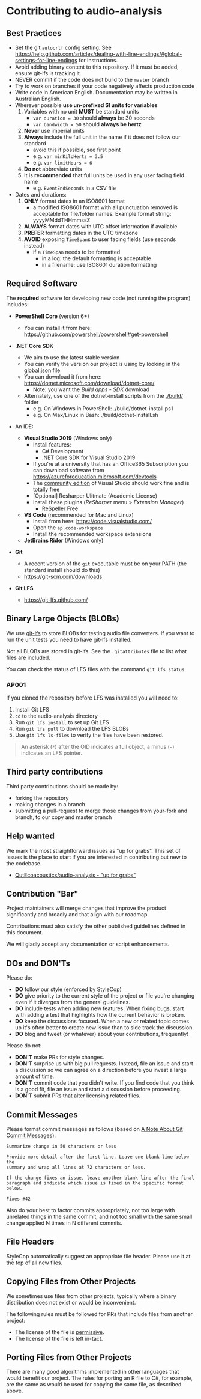 # Contributing to audio-analysis


## Best Practices

- Set the git `autocrlf` config setting. See
  <https://help.github.com/articles/dealing-with-line-endings/#global-settings-for-line-endings> for instructions.
- Avoid adding binary content to this repository. If it must be added, ensure git-lfs is tracking it.
- NEVER commit if the code does not build to the `master` branch
- Try to work on branches if your code negatively affects production code
- Write code in American English. Documentation may be written in Australian English.
- Wherever possible **use un-prefixed SI units for variables**
    1. Variables with no unit **MUST** be standard units
        - `var duration = 30` should **always** be 30 seconds
        - `var bandwidth = 50` should **always be hertz**
    1. **Never** use imperial units
    1. **Always** include the full unit in the name if it does not follow our standard
        - avoid this if possible, see first point
        - e.g. `var minKiloHertz = 3.5`
        - e.g.  `var limitHours = 6`
    1. **Do not** abbreviate units
    1. It is **recommended** that full units be used in any user facing field name
        - e.g. `EventEndSeconds` in a CSV file
- Dates and durations:
    1. **ONLY** format dates in an ISO8601 format
        - a modified ISO8601 format with all punctuation removed is acceptable
          for file/folder names. Example format string: yyyyMMddTHHmmssZ
    1. **ALWAYS** format dates with UTC offset information if available
    1. **PREFER** formatting dates in the UTC timezone
    1. **AVOID** exposing `TimeSpan`s to user facing fields (use seconds instead)
        - if a `TimeSpan` needs to be formatted
            - in a log: the default formatting is acceptable
            - in a filename: use ISO8601 duration formatting


## Required Software

The **required** software for developing new code (not running the program) includes:

- **PowerShell Core** (version 6+)
    - You can install it from here: https://github.com/powershell/powershell#get-powershell
- **.NET Core SDK**
    - We aim to use the latest stable version
    - You can verify the version our project is using by looking in the [global.json](./global.json) file
    - You can download it from here: <https://dotnet.microsoft.com/download/dotnet-core/>
        - Note: you want the _Build apps - SDK_ download
    - Alternately, use one of the dotnet-install scripts from the [./build/](./build) folder
        - e.g. On Windows in PowerShell: ./build/dotnet-install.ps1
        - e.g. On Max/Linux in Bash: ./build/dotnet-install.sh

- An IDE:
    - **Visual Studio 2019** (Windows only)
        - Install features:
            - C# Development
            - .NET Core SDK for Visual Studio 2019
        - If you're at a university that has an Office365 Subscription you can download software from https://azureforeducation.microsoft.com/devtools
        - The [community edition](https://visualstudio.microsoft.com/vs/) of Visual Studio should work fine and is totally free
        - [Optional] Resharper Ulitmate (Academic License)
        - Install these plugins (_ReSharper_ menu > _Extension Manager_)
          - ReSpeller Free
    - **VS Code** (recommended for Mac and Linux)
        - Install from here: <https://code.visualstudio.com/>
        - Open the `ap.code-workspace`
        - Install the recommended workspace extensions
    - **JetBrains Rider** (Windows only)
- **Git**
    - A recent version of the `git` executable must be on your PATH (the standard install should do this)
    - <https://git-scm.com/downloads>
- **Git LFS**
    - <https://git-lfs.github.com/>

## Binary Large Objects (BLOBs)


We use [git-lfs](https://git-lfs.github.com/) to store BLOBs for testing audio
file converters. If you want to run the unit tests you need to have git-lfs 
installed.

Not all BLOBs are stored in git-lfs. See the `.gitattributes` file to list
what files are included.

You can check the status of LFS files with the command `git lfs status`.

### AP001

If you cloned the repository before LFS was installed you will need to:

1. Install Git LFS
2. `cd` to the audio-analysis directory
3. Run `git lfs install` to set  up Git LFS
4. Run `git lfs pull` to download the LFS BLOBs
5. Use `git lfs ls-files` to verify the files have been restored.
  
  > An asterisk (`*`) after the OID indicates a full object, a minus (`-`) indicates an
LFS pointer.


## Third party contributions

Third party contributions should be made by:

- forking the repository
- making changes in a branch
- submitting a pull-request to merge those changes from your-fork and branch, to our copy and master branch

## Help wanted

We mark the most straightforward issues as "up for grabs". This set of issues is the place to start if you are interested
in contributing but new to the codebase.

- [QutEcoacoustics/audio-analysis - "up for grabs"](https://github.com/QutEcoacoustics/audio-analysis/labels/up%20for%20grabs)


## Contribution "Bar"

Project maintainers will merge changes that improve the product significantly and broadly and that align with our roadmap.

Contributions must also satisfy the other published guidelines defined in this document.

We will gladly accept any documentation or script enhancements.

## DOs and DON'Ts

Please do:

* **DO** follow our style (enforced by StyleCop)
* **DO** give priority to the current style of the project or file you're changing even if it diverges from the general 
  guidelines.
* **DO** include tests when adding new features. When fixing bugs, start with adding a test that highlights how the
  current behavior is broken.
* **DO** keep the discussions focused. When a new or related topic comes up
  it's often better to create new issue than to side track the discussion.
* **DO** blog and tweet (or whatever) about your contributions, frequently!

Please do not:

* **DON'T** make PRs for style changes. 
* **DON'T** surprise us with big pull requests. Instead, file an issue and start
  a discussion so we can agree on a direction before you invest a large amount
  of time.
* **DON'T** commit code that you didn't write. If you find code that you think is a good fit, file an issue and start a 
  discussion before proceeding.
* **DON'T** submit PRs that alter licensing related files.

## Commit Messages

Please format commit messages as follows (based on [A Note About Git Commit Messages](http://tbaggery.com/2008/04/19/a-note-about-git-commit-messages.html)):

```
Summarize change in 50 characters or less

Provide more detail after the first line. Leave one blank line below the
summary and wrap all lines at 72 characters or less.

If the change fixes an issue, leave another blank line after the final
paragraph and indicate which issue is fixed in the specific format
below.

Fixes #42
```

Also do your best to factor commits appropriately, not too large with unrelated things in the same commit, and not too
small with the same small change applied N times in N different commits.

## File Headers

StyleCop automatically suggest an appropriate file header. Please use it at the top of all new files.


## Copying Files from Other Projects

We sometimes use files from other projects, typically where a binary distribution does not exist or would be inconvenient.

The following rules must be followed for PRs that include files from another project:

- The license of the file is [permissive](https://en.wikipedia.org/wiki/Permissive_free_software_licence).
- The license of the file is left in-tact.

## Porting Files from Other Projects

There are many good algorithms implemented in other languages that would benefit our project.
The rules for porting an R file to C#, for example, are the same as would be used for copying the same file, as
described above.
